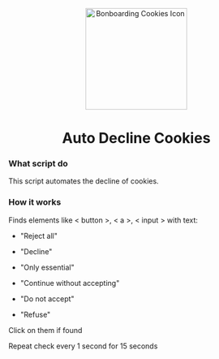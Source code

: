 <p align="center">
  <a href="https://bonboarding.com" target="_blank">
    <img src="https://bonboarding.com/_astro/cookies.BW5LtFeH_Z2jvm40.svg" height="200" alt="Bonboarding Cookies Icon">
  </a>
</p>

<h1 align="center">
  Auto Decline Cookies
</h1>



### What script do 
This script automates the decline of cookies.
### How it works
Finds elements like < button >, < a >, < input > with text:

* "Reject all"
 
* "Decline"

* "Only essential"

* "Continue without accepting"

* "Do not accept"

* "Refuse"

Click on them if found

Repeat check every 1 second for 15 seconds
